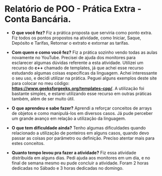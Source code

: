 # Relatório de POO - Prática Extra - Conta Bancária.

- **O que você fez?**
Fiz a prática proposta que serviria como ponto extra. Fiz todos os pontos propostos na atividade, como Iniciar, Saque, Depósito e Tarifas, Retornar o extrato e extornar as tarifas. 

- **Com quem e como você fez?**
Fiz a prática sozinho vendo todas as aulas novamente no YouTube. Precisei de ajuda dos monitores para esclarecer algumas dúvidas referente a esta atividade. Utilizei um recurso do **c++** chamado de templates, já que achei esse recurso estudando algumas coisas específicas da linguagem. Achei interessante o seu uso, e decidi utilizar na prática. Peguei alguns exemplos deste site para colocar no meu código: **https://www.geeksforgeeks.org/templates-cpp/**. A utilização foi bastante simples, e estarei utilizando esse recurso em outras práticas também, além de ser muito útil. 

- **O que aprendeu e sabe fazer?**
Aprendi a reforçar conceitos de arrays de objetos e como manipulá-los em diversos casos. Já pude perceber um grande avanço em relação a utilização da linguagem. 

- **O que tem dificuldade ainda?**
Tenho algumas dificuldades quando relacionado a utilização de ponteiros em alguns casos, quando devo passar as coisas por parâmetro ou definição. Preciso atentar mais para estes conceitos.

- **Quanto tempo levou pra fazer a atividade?**
Fiz essa atividade distribuída em alguns dias. Pedi ajuda aos monitores em um dia, e no final de semana mesmo eu pude concluir a atividade. Foram 2 horas dedicadas no Sábado e 3 horas dedicadas no domingo. 



